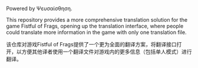 Powered by Ψευσαίσθηση.

This repository provides a more comprehensive translation solution for the game Fistful of Frags, opening up the translation interface, where people could translate more information in the game with only one translation file.

该仓库对游戏Fistful of Frags提供了一个更为全面的翻译方案，将翻译接口打开，以方便其他译者使用一个翻译文件对游戏内的更多信息（包括单人模式）进行翻译。
